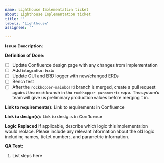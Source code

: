```yaml
---
name: Lighthouse Implementation ticket
about: Lighthouse Implementation ticket
title: ''
labels: 'Lighthouse'
assignees: ''

---
```


**Issue Description:**

**Definition of Done:**
- [ ] Update Confluence design page with any changes from implementation
- [ ] Add integration tests
- [ ] Update GUI and ERD logger with new/changed ERDs
- [ ] Bench test
- [ ] After the `rockhopper-mainboard` branch is merged, create a pull request against the `next` branch in the `rockhopper-parametric` repo. The system’s team will give us preliminary production values before merging it in.

**Link to requirement(s):**
Link to requirements in Confluence <add link here>

**Link to design(s):**
Link to designs in Confluence <add link here>

**Logic Replaced**
If applicable, describe which logic this implementation would replace. Please include any relevant information about the old logic including names, ticket numbers, and parametric information.

**QA Test:**
1. List steps here
